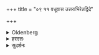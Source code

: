 +++
title = "०९ ११ वधूवास उत्तराभिरेतद्विदे"

+++

<details><summary>Oldenberg</summary>

11. With the next (verses; M. I, 17, 7-10) he should give the wife's garment (which she has worn at the wedding [?]) to (a Brāhmaṇa) who knows this (ceremony).
</details>

<details><summary>हरदत्तः</summary>

विवाहकाले यत् **वासः** परिधापितं, तत् **एतद्विदे** ब्राह्मणाय दद्यात्, योऽस्मिन् प्रश्ने पठितान् मन्त्रान् सार्थान् वेद तस्मै ।
केचित्–भैषज्यशेषमिदं मन्यन्ते ।
आनन्तर्यात् ।
तेषां वधूवास इति विशेषणमन्यस्याः स्त्रियाः यक्ष्मगृहीतायाः वाससो दाननिवृत्त्यर्थम् ।
एतद्विद इति च भैषज्यकर्मकृत इत्यर्थः मन्त्रेषु तु परादेहि इत्यादिषु विवाहकाले परिहितस्य वधूवाससः स्पर्शनिन्दा ।
सूर्याविदे ब्राह्मणाय तद्दानं च **दृश्यते** ।
कल्पान्तरे च तद्व्यक्तम्– "चरितव्रतः सूर्याविदे वधूवस्त्रं दद्यात्" (आश्व.गृ. १.८.१३.) इति ।
तस्मात् भैषज्यशेषत्वमनुपपन्नम् ।
यत् पुनरुक्तं आनन्तर्यादिति, तत्र कारणमुक्तमेव ।
कथम्? एवमन्तं विवाहप्रकरणं स्यादिति ॥११॥
</details>

<details><summary>सुदर्शनः</summary>

यस्या **वध्वा** इदं भैषज्यं क्रियते तस्या **वासः** ।
**एतद्विदे** एतत्कर्म समन्त्रार्थं यो वेत्ति तस्मै "परा देहि" इत्यादिभिश्चतसृभिर्दद्यात् ।
केचित्— विवाहकाले वध्वा यदाच्छादितं वासस्तद्विमुच्यासंस्पृशन्नेव पञ्चम्यां "परा देहि" इत्यादिभिश्चरितव्रताय **एतद्विदे** सूर्याविदे, य एतान् मन्त्रान् सार्थान् वेद तस्मै दद्यात् ।
असंस्पर्शश्च "क्रूरमेतत्" इति लिङ्गात् ।
अस्य च समावेशनानन्तरमुपदेष्टव्यस्य इहोपदेशो हृदयसंसर्गार्थे कर्मणि शम्याज्ञापनार्थमिति ।
नेदं युक्तम्, सन्निहितकर्मपरित्यागेन वासोदानस्य अतिव्यवहितविवाहर्थज्ञानानुदयात्, अस्मदीयानामाचाराभावाच्च ॥११॥

इन्थं सुदर्शनार्येण साहसैकप्लवाश्रयात् ।
कृच्छ्रात्तीर्णोऽतिगूढार्थस्तृतीयपटलोदधिः ॥१॥
अत्रानुक्तं दुरुक्तं वा मतेर्मान्द्याच्छ्रुतस्य वा ।
सन्मार्ग प्रवणत्वेन तत्क्षमध्वं विपश्चितः ॥२॥

इति श्रीसुदर्शनाचार्यकृते गृह्यतात्पर्यदर्शने नवमः खण्डः ॥
तृतीयश्च पटलः समाप्तः ॥
</details>
